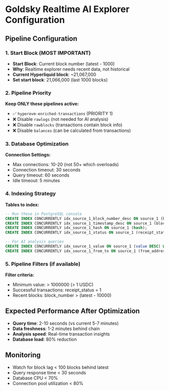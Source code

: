 # Goldsky Realtime AI Explorer Configuration

## Pipeline Configuration

### 1. Start Block (MOST IMPORTANT)
- **Start Block**: Current block number (latest - 1000)
- **Why**: Realtime explorer needs recent data, not historical
- **Current Hyperliquid block**: ~21,067,000
- **Set start block**: 21,066,000 (last 1000 blocks)

### 2. Pipeline Priority
**Keep ONLY these pipelines active:**
- ✅ `hyperevm-enriched-transactions` (PRIORITY 1)
- ❌ Disable `rawlogs` (not needed for AI analysis)  
- ❌ Disable `rawblocks` (transactions contain block info)
- ❌ Disable `balances` (can be calculated from transactions)

### 3. Database Optimization
**Connection Settings:**
- Max connections: 10-20 (not 50+ which overloads)
- Connection timeout: 30 seconds
- Query timeout: 60 seconds
- Idle timeout: 5 minutes

### 4. Indexing Strategy
**Tables to index:**
```sql
-- Run these in PostgreSQL console
CREATE INDEX CONCURRENTLY idx_source_1_block_number_desc ON source_1 (block_number DESC);
CREATE INDEX CONCURRENTLY idx_source_1_timestamp_desc ON source_1 (block_timestamp DESC);  
CREATE INDEX CONCURRENTLY idx_source_1_hash ON source_1 (hash);
CREATE INDEX CONCURRENTLY idx_source_1_status ON source_1 (receipt_status);

-- For AI analysis queries
CREATE INDEX CONCURRENTLY idx_source_1_value ON source_1 (value DESC) WHERE value > 0;
CREATE INDEX CONCURRENTLY idx_source_1_from_to ON source_1 (from_address, to_address);
```

### 5. Pipeline Filters (if available)
**Filter criteria:**
- Minimum value: > 1000000 (> 1 USDC)
- Successful transactions: receipt_status = 1
- Recent blocks: block_number > (latest - 10000)

## Expected Performance After Optimization
- **Query time**: 2-10 seconds (vs current 5-7 minutes)
- **Data freshness**: 1-2 minutes behind chain
- **Analysis speed**: Real-time transaction insights
- **Database load**: 80% reduction

## Monitoring
- Watch for block lag < 100 blocks behind latest
- Query response time < 30 seconds
- Database CPU < 70%
- Connection pool utilization < 80%